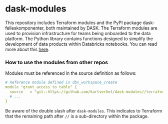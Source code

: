 # dask-modules
This repository includes Terraform modules and the PyPI package dask-felleskomponenter, both maintained by DASK. The Terraform modules are used to provision infrastructure for teams being onboarded to the data platform. The Python library contains functions designed to simplify the development of data products within Databricks notebooks. You can read more about this [here](https://github.com/kartverket/dask-modules/blob/main/dask-felleskomponenter/README.md).


### How to use the modules from other repos
Modules must be referenced in the source definition as follows:

````yaml
# Reference module defined in dbx_workspace_create
module "grant_access_to_table" {
  source   = "git::https://github.com/kartverket/dask-modules//terraform/modules/dbx_grant_table_access?ref=<hash/tag/branch>"
  # ...
}

````
Be aware of the double slash after `dask-modules`. This indicates to Terraform that the remaining path after `//` is a sub-directory within the package.
